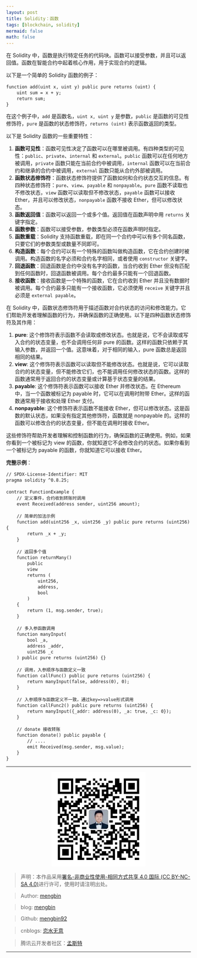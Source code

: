 ```yaml
---
layout: post
title: Solidity：函数
tags: [blockchain, solidity]
mermaid: false
math: false
---   
```


在 Solidity 中，函数是执行特定任务的代码块。函数可以接受参数，并且可以返回值。函数在智能合约中起着核心作用，用于实现合约的逻辑。

以下是一个简单的 Solidity 函数的例子：

```solidity
function add(uint x, uint y) public pure returns (uint) {
    uint sum = x + y;
    return sum;
}
```

在这个例子中，`add` 是函数名，`uint x, uint y` 是参数，`public` 是函数的可见性修饰符，`pure` 是函数的状态修饰符，`returns (uint)` 表示函数返回的类型。

以下是 Solidity 函数的一些重要特性：

1. **函数可见性**：函数可见性决定了函数可以在哪里被调用。有四种类型的可见性：`public`、`private`、`internal` 和 `external`。`public` 函数可以在任何地方被调用，`private` 函数只能在当前合约中被调用，`internal` 函数可以在当前合约和继承的合约中被调用，`external` 函数只能从合约外部被调用。
2. **函数状态修饰符**：函数状态修饰符提供了函数如何和合约状态交互的信息。有四种状态修饰符：`pure`、`view`、`payable` 和 `nonpayable`。`pure` 函数不读取也不修改状态，`view` 函数可以读取但不修改状态，`payable` 函数可以接收 Ether，并且可以修改状态，`nonpayable` 函数不接收 Ether，但可以修改状态。
3. **函数返回值**：函数可以返回一个或多个值。返回值在函数声明中用 `returns` 关键字指定。
4. **函数参数**：函数可以接受参数，参数类型必须在函数声明时指定。
5. **函数重载**：Solidity 支持函数重载，即在同一个合约中可以有多个同名函数，只要它们的参数类型或数量不同即可。
6. **构造函数**：每个合约可以有一个特殊的函数叫做构造函数，它在合约创建时被调用。构造函数的名字必须和合约名字相同，或者使用 `constructor` 关键字。
7. **回退函数**：回退函数是合约中没有名字的函数，当合约收到 Ether 但没有匹配到任何函数时，回退函数被调用。每个合约最多只能有一个回退函数。
8. **接收函数**：接收函数是一个特殊的函数，它在合约收到 Ether 并且没有数据时被调用。每个合约最多只能有一个接收函数，它必须使用 `receive` 关键字并且必须是 `external payable`。

在 Solidity 中，函数状态修饰符用于描述函数对合约状态的访问和修改能力。它们帮助开发者理解函数的行为，并确保函数的正确使用。以下是四种函数状态修饰符及其作用：

1. **pure**: 这个修饰符表示函数不会读取或修改状态。也就是说，它不会读取或写入合约的状态变量，也不会调用任何非 pure 的函数。这样的函数只依赖于其输入参数，并返回一个值。这意味着，对于相同的输入，pure 函数总是返回相同的结果。
2. **view**: 这个修饰符表示函数可以读取但不能修改状态。也就是说，它可以读取合约的状态变量，但不能修改它们，也不能调用任何修改状态的函数。这样的函数通常用于返回合约的状态变量或计算基于状态变量的结果。
3. **payable**: 这个修饰符表示函数可以接收 Ether 并修改状态。在 Ethereum 中，当一个函数被标记为 payable 时，它可以在调用时附带 Ether。这样的函数通常用于接收和处理 Ether 支付。
4. **nonpayable**: 这个修饰符表示函数不能接收 Ether，但可以修改状态。这是函数的默认状态，如果没有指定其他修饰符，函数就是 nonpayable 的。这样的函数可以修改合约的状态变量，但不能在调用时接收 Ether。

这些修饰符帮助开发者理解和控制函数的行为，确保函数的正确使用。例如，如果你看到一个被标记为 view 的函数，你就知道它不会修改合约的状态。如果你看到一个被标记为 payable 的函数，你就知道它可以接收 Ether。  

**完整示例**：  

```solidity
// SPDX-License-Identifier: MIT
pragma solidity ^0.8.25;

contract FunctionExample {
    // 定义事件，合约收到转账时调用
    event Received(address sender, uint256 amount);

    // 简单的加法示例
    function add(uint256 _x, uint256 _y) public pure returns (uint256) {
        return _x + _y;
    }

    // 返回多个值
    function returnMany()
        public
        view
        returns (
            uint256,
            address,
            bool
        )
    {
        return (1, msg.sender, true);
    }

    // 多入参函数调用
    function manyInput(
        bool _a,
        address _addr,
        uint256 _c
    ) public pure returns (uint256) {}

    // 调用，入参顺序与函数定义一致
    function callFunc() public pure returns (uint256) {
        return manyInput(false, address(0), 0);
    }

    // 入参顺序与函数定义不一致，通过key=>value形式调用
    function callFunc2() public pure returns (uint256) {
        return manyInput({_addr: address(0), _a: true, _c: 0});
    }

    // donate 接收转账
    function donate() public payable {
        // ....
        emit Received(msg.sender, msg.value);
    }
}
```  

---

<div align="center">
  <img src="../img/qrcode_wechat.jpg" alt="孟斯特">
</div>

> 声明：本作品采用[署名-非商业性使用-相同方式共享 4.0 国际 (CC BY-NC-SA 4.0)](https://creativecommons.org/licenses/by-nc-sa/4.0/deed.zh)进行许可，使用时请注明出处。  

> Author: [mengbin](mengbin1992@outlook.com)  

> blog: [mengbin](https://mengbin.top)  

> Github: [mengbin92](https://mengbin92.github.io/)  

> cnblogs: [恋水无意](https://www.cnblogs.com/lianshuiwuyi/)  

> 腾讯云开发者社区：[孟斯特](https://cloud.tencent.com/developer/user/6649301)  

---
